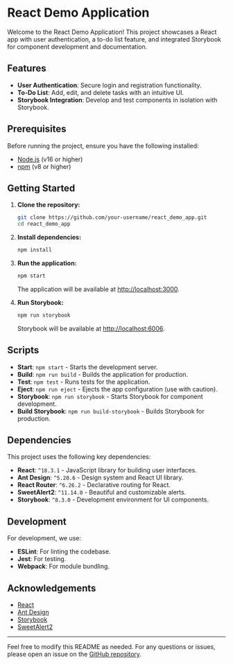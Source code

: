 # React Demo Application

Welcome to the React Demo Application! This project showcases a React app with user authentication, a to-do list feature, and integrated Storybook for component development and documentation.

## Features

- **User Authentication**: Secure login and registration functionality.
- **To-Do List**: Add, edit, and delete tasks with an intuitive UI.
- **Storybook Integration**: Develop and test components in isolation with Storybook.

## Prerequisites

Before running the project, ensure you have the following installed:

- [Node.js](https://nodejs.org/) (v16 or higher)
- [npm](https://www.npmjs.com/) (v8 or higher)

## Getting Started

1. **Clone the repository:**

    ```bash
    git clone https://github.com/your-username/react_demo_app.git
    cd react_demo_app
    ```

2. **Install dependencies:**

    ```bash
    npm install
    ```

3. **Run the application:**

    ```bash
    npm start
    ```

    The application will be available at [http://localhost:3000](http://localhost:3000).

4. **Run Storybook:**

    ```bash
    npm run storybook
    ```

    Storybook will be available at [http://localhost:6006](http://localhost:6006).

## Scripts

- **Start**: `npm start` - Starts the development server.
- **Build**: `npm run build` - Builds the application for production.
- **Test**: `npm test` - Runs tests for the application.
- **Eject**: `npm run eject` - Ejects the app configuration (use with caution).
- **Storybook**: `npm run storybook` - Starts Storybook for component development.
- **Build Storybook**: `npm run build-storybook` - Builds Storybook for production.

## Dependencies

This project uses the following key dependencies:

- **React**: `^18.3.1` - JavaScript library for building user interfaces.
- **Ant Design**: `^5.20.6` - Design system and React UI library.
- **React Router**: `^6.26.2` - Declarative routing for React.
- **SweetAlert2**: `^11.14.0` - Beautiful and customizable alerts.
- **Storybook**: `^8.3.0` - Development environment for UI components.

## Development

For development, we use:

- **ESLint**: For linting the codebase.
- **Jest**: For testing.
- **Webpack**: For module bundling.

## Acknowledgements

- [React](https://reactjs.org/)
- [Ant Design](https://ant.design/)
- [Storybook](https://storybook.js.org/)
- [SweetAlert2](https://sweetalert2.github.io/)

---

Feel free to modify this README as needed. For any questions or issues, please open an issue on the [GitHub repository](https://github.com/your-username/react_demo_app/issues).
